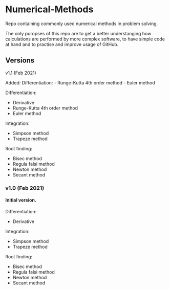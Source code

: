 # Numerical-Methods
Repo containing commonly used numerical methods in problem solving.

The only puropses of this repo are to get a better understanging how calculations are performed by more complex software, to have simple code at hand and to practise and improve usage of GitHub.

## Versions

v1.1 (Feb 2021)

Added:
    Differentiation:
    - Runge-Kutta 4th order method
    - Euler method



Differentiation:
- Derivative 
- Runge-Kutta 4th order method
- Euler method

Integration:
- Simpson method
- Trapeze method

Root finding:
- Bisec method
- Regula falsi method
- Newton method
- Secant method

### v1.0 (Feb 2021)
#### Initial version.

Differentiation:
- Derivative 

Integration:
- Simpson method
- Trapeze method

Root finding:
- Bisec method
- Regula falsi method
- Newton method
- Secant method